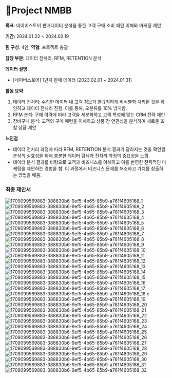 # 🍡Project NMBB
**목표**: 네이버스토어 판매데이터 분석을 통한 고객 구매 소비 패턴 이해와 마케팅 제안

**기간:** 2024.01.22 ~ 2024.02.19

**팀 구성**: 4인, **역할**: 프로젝트 총괄

**담당 부분**: 데이터 전처리, RFM, RETENTION 분석

**데이터 설명**

- [네이버스토어] 1년치 판매 데이터 (2023.02.01 ~ 2024.01.31)

**활동 요약**

1. 데이터 전처리: 수집한 데이터 내 고객 정보가 불규칙하게 비식별화 처리된 것을 확인하고 데이터 전처리 진행. 이를 통해, 오분류를 10% 방지함.
2. RFM 분석: 구매 이력에 따라 고객을 세분화하고 고객 특성에 맞는 CRM 전략 제안
3. 장바구니 분석: 고객의 구매 패턴을 이해하고 상품 간 연관성을 분석하여 새로운 조합 상품 제안

 

**느낀점**

- 데이터 전처리 과정에 따라 RFM, RETENTION 분석 결과가 달라지는 것을 확인함. 분석의 실효성을 위해 충분한 데이터 탐색과 전처리 과정의 중요성을 느낌.
- 데이터 분석 결과를 바탕으로 고객과 비즈니스를 이해하고 이를 반영한 전략적인 마케팅을 제안하는 경험을 함. 이 과정에서 비즈니스 문제를 해소하고 가치를 창출하는 방법을 배움.

### 최종 제안서
![1709099569883-388830b6-9ef5-4b65-85b9-a761f4605168_1](https://github.com/KYK0328/nmbb/assets/128811238/edeb4f99-2aab-4632-94ea-9452105486e0)
![1709099569883-388830b6-9ef5-4b65-85b9-a761f4605168_2](https://github.com/KYK0328/nmbb/assets/128811238/2cebab31-c73f-458d-97c8-de7504f2e981)
![1709099569883-388830b6-9ef5-4b65-85b9-a761f4605168_3](https://github.com/KYK0328/nmbb/assets/128811238/f305e8cc-0fe9-4ca6-b73b-d5a53523d214)
![1709099569883-388830b6-9ef5-4b65-85b9-a761f4605168_4](https://github.com/KYK0328/nmbb/assets/128811238/4773bcf5-41a1-4557-9b33-50398e871e06)
![1709099569883-388830b6-9ef5-4b65-85b9-a761f4605168_5](https://github.com/KYK0328/nmbb/assets/128811238/17537433-583d-4020-93a6-ccb33b3bfe97)
![1709099569883-388830b6-9ef5-4b65-85b9-a761f4605168_6](https://github.com/KYK0328/nmbb/assets/128811238/7a17fbea-e26b-413c-ac8f-3a74db0a03e0)
![1709099569883-388830b6-9ef5-4b65-85b9-a761f4605168_7](https://github.com/KYK0328/nmbb/assets/128811238/d3bde20f-e202-4c10-9ce9-0b937a5bddac)
![1709099569883-388830b6-9ef5-4b65-85b9-a761f4605168_8](https://github.com/KYK0328/nmbb/assets/128811238/bebd12d4-066b-4f45-8c02-95a3bd30ca66)
![1709099569883-388830b6-9ef5-4b65-85b9-a761f4605168_9](https://github.com/KYK0328/nmbb/assets/128811238/5a94953b-a314-4e54-a999-38a716a2240d)
![1709099569883-388830b6-9ef5-4b65-85b9-a761f4605168_10](https://github.com/KYK0328/nmbb/assets/128811238/bdfcf8e9-d9ad-44ca-ad0f-ae7796f9dad9)
![1709099569883-388830b6-9ef5-4b65-85b9-a761f4605168_11](https://github.com/KYK0328/nmbb/assets/128811238/cef8d051-bc70-4e1d-a984-5b77b800aaa0)
![1709099569883-388830b6-9ef5-4b65-85b9-a761f4605168_12](https://github.com/KYK0328/nmbb/assets/128811238/85f3ed3e-6347-4eec-a339-961a09a5b32b)
![1709099569883-388830b6-9ef5-4b65-85b9-a761f4605168_13](https://github.com/KYK0328/nmbb/assets/128811238/561237f1-14c7-4d1e-9846-fc2cd8036291)
![1709099569883-388830b6-9ef5-4b65-85b9-a761f4605168_14](https://github.com/KYK0328/nmbb/assets/128811238/05e1510b-0abb-4ab9-abc3-9a8258c5e47c)
![1709099569883-388830b6-9ef5-4b65-85b9-a761f4605168_15](https://github.com/KYK0328/nmbb/assets/128811238/38930884-7043-402c-87d9-d71945b772ad)
![1709099569883-388830b6-9ef5-4b65-85b9-a761f4605168_16](https://github.com/KYK0328/nmbb/assets/128811238/5eb498af-d362-4454-83c6-bb940923d011)
![1709099569883-388830b6-9ef5-4b65-85b9-a761f4605168_17](https://github.com/KYK0328/nmbb/assets/128811238/8005878a-5c17-407d-9ef9-a23ab019133d)
![1709099569883-388830b6-9ef5-4b65-85b9-a761f4605168_18](https://github.com/KYK0328/nmbb/assets/128811238/418fc7b7-3fbb-452a-9f11-269e293088b6)
c
![1709099569883-388830b6-9ef5-4b65-85b9-a761f4605168_19](https://github.com/KYK0328/nmbb/assets/128811238/c8065b1a-26d2-4b43-9e02-80173a6a9ac0)
![1709099569883-388830b6-9ef5-4b65-85b9-a761f4605168_20](https://github.com/KYK0328/nmbb/assets/128811238/7c507128-9ad4-41e0-9aab-6cc1435aa743)
![1709099569883-388830b6-9ef5-4b65-85b9-a761f4605168_21](https://github.com/KYK0328/nmbb/assets/128811238/e10d330f-15f2-4c0b-8e37-a086ab3e72ff)
![1709099569883-388830b6-9ef5-4b65-85b9-a761f4605168_22](https://github.com/KYK0328/nmbb/assets/128811238/7b893105-3e7c-496d-8bf5-26bfd0ac805d)
![1709099569883-388830b6-9ef5-4b65-85b9-a761f4605168_23](https://github.com/KYK0328/nmbb/assets/128811238/6887717b-4eb2-4f59-9c08-0a35e906f2a1)
![1709099569883-388830b6-9ef5-4b65-85b9-a761f4605168_24](https://github.com/KYK0328/nmbb/assets/128811238/294cd162-473d-4cfc-8fd0-7b7271f0e731)
![1709099569883-388830b6-9ef5-4b65-85b9-a761f4605168_25](https://github.com/KYK0328/nmbb/assets/128811238/fc12abbe-bb34-4a74-996c-eee7876dc14b)
![1709099569883-388830b6-9ef5-4b65-85b9-a761f4605168_26](https://github.com/KYK0328/nmbb/assets/128811238/3848d3c7-dbfd-48d2-bb52-e86763c6c7e5)
![1709099569883-388830b6-9ef5-4b65-85b9-a761f4605168_27](https://github.com/KYK0328/nmbb/assets/128811238/5b62efef-889a-4424-b84a-7a19b07553e5)
![1709099569883-388830b6-9ef5-4b65-85b9-a761f4605168_28](https://github.com/KYK0328/nmbb/assets/128811238/7e3521fe-b6b9-4d96-bf88-5911bfac53db)
![1709099569883-388830b6-9ef5-4b65-85b9-a761f4605168_29](https://github.com/KYK0328/nmbb/assets/128811238/cce7355a-6b98-40fb-a75e-24a8d0f22f50)
![1709099569883-388830b6-9ef5-4b65-85b9-a761f4605168_30](https://github.com/KYK0328/nmbb/assets/128811238/b391f6f3-0837-4332-bd8d-dbdc95ce3720)
![1709099569883-388830b6-9ef5-4b65-85b9-a761f4605168_31](https://github.com/KYK0328/nmbb/assets/128811238/e19efefc-cb18-4717-9ce5-9b9858b02686)
![1709099569883-388830b6-9ef5-4b65-85b9-a761f4605168_32](https://github.com/KYK0328/nmbb/assets/128811238/db165efd-35f1-4fc1-9d94-b651f681b050)
